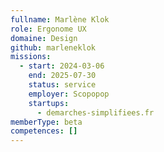 ```yaml
---
fullname: Marlène Klok
role: Ergonome UX
domaine: Design
github: marleneklok
missions:
  - start: 2024-03-06
    end: 2025-07-30
    status: service
    employer: Scopopop
    startups:
      - demarches-simplifiees.fr
memberType: beta
competences: []
---
```

